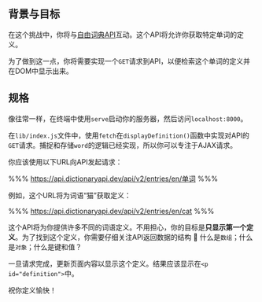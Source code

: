 ## 背景与目标

在这个挑战中，你将与[自由词典API](https://dictionaryapi.dev/)互动。这个API将允许你获取特定单词的定义。

为了做到这一点，你将需要实现一个`GET`请求到API，以便检索这个单词的定义并在DOM中显示出来。

## 规格

像往常一样，在终端中使用`serve`启动你的服务器，然后访问`localhost:8000`。

在`lib/index.js`文件中，使用`fetch`在`displayDefinition()`函数中实现对API的`GET`请求。捕捉和存储`word`的逻辑已经实现，所以你可以专注于AJAX请求。

你应该使用以下URL向API发起请求：

%%%
https://api.dictionaryapi.dev/api/v2/entries/en/单词
%%%

例如，这个URL将为词语“猫”获取定义：

%%%
https://api.dictionaryapi.dev/api/v2/entries/en/cat
%%%

这个API将为你提供许多不同的词语定义。不用担心，你的目标是**只显示第一个定义**。为了找到这个定义，你需要仔细关注API返回数据的结构 🤔 什么是`数组`；什么是`对象`；什么是键和值？

一旦请求完成，更新页面内容以显示这个定义。结果应该显示在`<p id="definition">`中。

祝你定义愉快！
